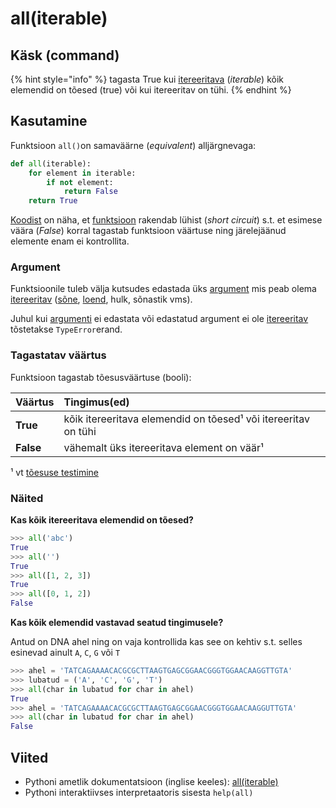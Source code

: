 # all\(iterable\)

## Käsk \(command\)

{% hint style="info" %}
tagasta True kui [itereeritava](../../terminid/sonastik/itereeritav-iterable.md) \(_iterable_\) kõik elemendid on tõesed \(true\) või kui itereeritav on tühi.
{% endhint %}

## Kasutamine

Funktsioon `all()`on samaväärne \(_equivalent_\) alljärgnevaga:

```python
def all(iterable):
    for element in iterable:
        if not element:
            return False
    return True
```

[Koodist](../../terminid/sonastik/kood-code.md) on näha, et [funktsioon](../../terminid/sonastik/funktsioon-function.md) rakendab lühist \(_short circuit_\) s.t. et esimese väära \(_False_\) korral tagastab funktsioon väärtuse ning järelejäänud elemente enam ei kontrollita.

### Argument

Funktsioonile tuleb välja kutsudes edastada üks [argument](../../terminid/sonastik/argument.md) mis peab olema [itereeritav](../../terminid/sonastik/itereeritav-iterable.md) \([sõne](../sisseehitatud-tueuebid/sone-str/), [loend](../../terminid/sonastik/loend-list.md), hulk, sõnastik vms\). 

Juhul kui [argumenti](../../terminid/sonastik/argument.md) ei edastata või edastatud argument ei ole [itereeritav](../../terminid/sonastik/itereeritav-iterable.md)  tõstetakse `TypeError`erand.

### Tagastatav väärtus

Funktsioon tagastab tõesusväärtuse \(booli\):

|  Väärtus | Tingimus\(ed\) |
| :--- | :--- |
| **True** | kõik itereeritava elemendid on tõesed¹ või itereeritav on tühi |
| **False** | vähemalt üks itereeritava element on väär¹ |

¹ vt [tõesuse testimine](../sisseehitatud-tueuebid/toesuse-testimine.md)

### Näited

**Kas kõik itereeritava elemendid on tõesed?**

```python
>>> all('abc')
True
>>> all('')
True
>>> all([1, 2, 3])
True
>>> all([0, 1, 2])
False
```

**Kas kõik elemendid vastavad seatud tingimusele?**

Antud on DNA ahel ning on vaja kontrollida kas see on kehtiv s.t. selles esinevad ainult `A`, `C`, `G` või `T` 

```python
>>> ahel = 'TATCAGAAAACACGCGCTTAAGTGAGCGGAACGGGTGGAACAAGGTTGTA'
>>> lubatud = ('A', 'C', 'G', 'T')
>>> all(char in lubatud for char in ahel)
True
>>> ahel = 'TATCAGAAAACACGCGCTTAAGTGAGCGGAACGGGTGGAACAAGGUTTGTA'
>>> all(char in lubatud for char in ahel)
False
```



## Viited

* Pythoni ametlik dokumentatsioon \(inglise keeles\): [all\(iterable\)](https://docs.python.org/3/library/functions.html#all)
* Pythoni interaktiivses interpretaatoris sisesta `help(all)`

